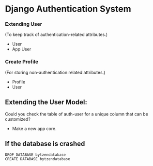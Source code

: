 # Django Authentication System
### Extending User
(To keep track of authentication-related attributes.)
- User
- App User
### Create Profile
(For storing non-authentication related attributes.)
- Profile
- User
## Extending the User Model:
Could you check the table of auth-user for a unique column that can be customized?
- Make a new app core.




## If the database is crashed
    DROP DATABASE bytzendatabase
    CREATE DATABASE bytzendatabase

